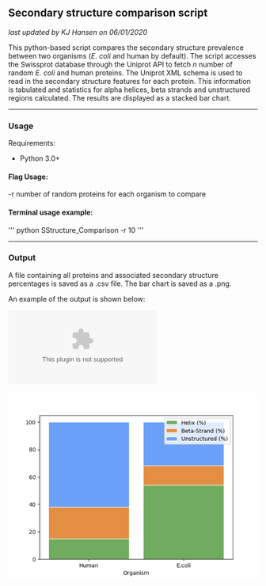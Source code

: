 ## Secondary structure comparison script

*last updated by KJ Hansen on 06/01/2020*

This python-based script compares the secondary structure prevalence between two organisms (*E. coli* and human by default). The script accesses the Swissprot database through the Uniprot API to fetch *n* number of random *E. coli* and human proteins. The Uniprot XML schema is used to read in the secondary structure features for each protein. This information is tabulated and statistics for alpha helices, beta strands and unstructured regions calculated. The results are displayed as a stacked bar chart.

---

### Usage

Requirements:

- Python 3.0+

#### Flag Usage:

-r  number of random proteins for each organism to compare

#### Terminal usage example:

'''
python<version> SStructure_Comparison -r 10
'''

---

### Output

A file containing all proteins and associated secondary structure percentages is saved as a .csv file. The bar chart is saved as a .png.

An example of the output is shown below:

![Example of tabulated data](https://github.com/kjetil-hansen/Secondary-Structure-Comparison/blob/master/Output/SSOutput.csv)

![Example of stacked bar chart](https://github.com/kjetil-hansen/Secondary-Structure-Comparison/blob/master/Output/OutputBar.png)
